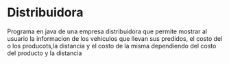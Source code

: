 # Distribuidora
Programa en  java de una empresa distribuidora que permite mostrar al usuario la informacion de los vehiculos que llevan sus predidos, el costo del o los producots,la distancia y el costo de la misma dependiendo del costo del producto y la distancia
